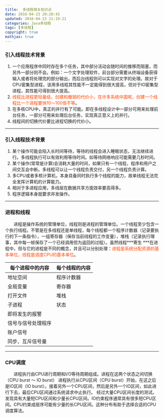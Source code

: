 ```yaml
---
title:  多线程相关知识点 
date: 2016-04-23 20:20:43
updated: 2016-04-23 21:19:21
categories: Java多线程
tags: [多线程]
copyright: true
mathjax: true
---
```

### 引入线程技术背景
1. 一个应用程序中同时存在多个任务，其中部分活动会随时间的推移而阻塞，而另外一部分则不会。例如：一个文字处理软件，前台部分需要从终端设备获得输入或者将处理完的部分输出，而后台线程则可以实现对文字的处理。故对于CPU密集型进程，该用多线程其性能不一定能得到很大提高，但对于IO密集型进程，其性能可得到很大提高。
2. <font color=#FF4500> 线程比进程更轻量级，创建和撤销的代价小，在许多系统中国呢，创建一个线程比一个进程要快10～100倍不等</font>。
3. 在多核CPU中，真正的并行有了可能。即在多线程设计中一部分可用来处理前台任务，一部分可用来处理后台任务，实现真正意义上的并行。
4. 线程间的切换代价要比进程切换的代价小。

<!--more-->

-------

### 引入线程技术背景
1. 某个操作可能会陷入长时间等待，等待的线程会进入睡眠状态，无法继续进行。多线程执行可以有效利用等待时间。如等待网络响应可能需要几秒时间。
2. 某个操作(常常是计算)会消耗大量的时间，如果只有一个线程，程序和用户之间交互会中断。多线程可以让一个线程负责交付，另一个线程负责计算。
3. 多CPU或者多核计算机，本身具备同时执行多个线程的能力，故单线程无法完全发挥计算机的计算能力。
4. 相对于多进程应用，多线层在数据共享方面效率要高得多。
5. 程序逻辑本身就要求并发操作。

-------

### 进程和线程
&emsp;&emsp;进程是操作系统的管理单位，线程则是进程的管理单位。一个线程至少包含一个执行线程。不管是在多线程还是单线程，每个线程都一个程序计数器（记录要执行的下一条指令），一组寄存器（保存当前线程的工作变量），堆栈（记录执行理事，其中每一帧保存了一个已经调用但为返回的过程）。虽然线程***寄生 ***在进程中，但与它的进程是不同的概念，并且可以分别处理：<font color=#FF4500 >进程是系统分配资源的基本单位，线程是调度CPU的基本单位</font>。

| 每个进程中的内容 | 每个线程的内容 |
| --- | --- |
| 地址空间 | 程序计数器 |
| 全局变量 | 寄存器 |
| 打开文件 | 堆栈 |
| 子进程 | 状态 |
| 即将发生的报警 |  |
| 信号与信号处理程序 |  |
| 账户信号 |  |
| 同步、互斥信号量 |  |

-------

### CPU调度
&emsp;&emsp;进程执行由CPU进行周期和I/O等待周期组成。进程在这两个状态之间切换（CPU burst ～ IO burst）
进程执行从CPU区间（CPU burst）开始，在这之后是IO区间（IO burst）。接着另外一个CPU区间，然后是另外一个IO区间，如此进行下去，最后CPU区间通过系统请求中止执行。
经过大量CPU区间长度的测试。发现具有大量短CPU区间和少量长CPU区间。IO约束程序通常具有很多短CPU区间。CPU约束成层序可能有少量的长CPU区间。这种分布有助于选择合适的CPU调度算法。






